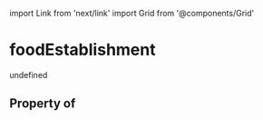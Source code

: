 import Link from 'next/link'
import Grid from '@components/Grid'

# foodEstablishment

undefined

## Property of



